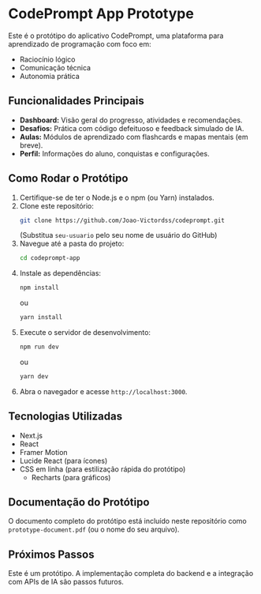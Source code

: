 # CodePrompt App Prototype

Este é o protótipo do aplicativo CodePrompt, uma plataforma para aprendizado de programação com foco em:

* Raciocínio lógico
* Comunicação técnica
* Autonomia prática

## Funcionalidades Principais

* **Dashboard:** Visão geral do progresso, atividades e recomendações.
* **Desafios:** Prática com código defeituoso e feedback simulado de IA.
* **Aulas:** Módulos de aprendizado com flashcards e mapas mentais (em breve).
* **Perfil:** Informações do aluno, conquistas e configurações.

## Como Rodar o Protótipo

1.  Certifique-se de ter o Node.js e o npm (ou Yarn) instalados.
2.  Clone este repositório:
    ```bash
    git clone https://github.com/Joao-Victordss/codeprompt.git
    ```
    (Substitua `seu-usuario` pelo seu nome de usuário do GitHub)
3.  Navegue até a pasta do projeto:
    ```bash
    cd codeprompt-app
    ```
4.  Instale as dependências:
    ```bash
    npm install
    ```
    ou
    ```bash
    yarn install
    ```
5.  Execute o servidor de desenvolvimento:
    ```bash
    npm run dev
    ```
    ou
    ```bash
    yarn dev
    ```
6.  Abra o navegador e acesse `http://localhost:3000`.

## Tecnologias Utilizadas

* Next.js
* React
* Framer Motion
* Lucide React (para ícones)
* CSS em linha (para estilização rápida do protótipo)
    * Recharts (para gráficos)

## Documentação do Protótipo

O documento completo do protótipo está incluído neste repositório como `prototype-document.pdf` (ou o nome do seu arquivo).

## Próximos Passos

Este é um protótipo. A implementação completa do backend e a integração com APIs de IA são passos futuros.
